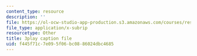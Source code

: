 ```yaml
---
content_type: resource
description: ''
file: https://ol-ocw-studio-app-production.s3.amazonaws.com/courses/res-6-006-video-demonstrations-in-lasers-and-optics-spring-2008/f445f71c7e095f06bc0886024dbc4685_rmg1XyOSAk0.vtt
file_type: application/x-subrip
resourcetype: Other
title: 3play caption file
uid: f445f71c-7e09-5f06-bc08-86024dbc4685
---
```

